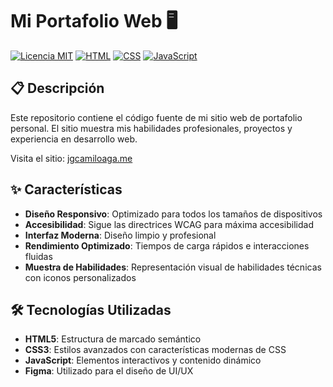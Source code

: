 # Mi Portafolio Web 🖥️

[![Licencia MIT](https://img.shields.io/badge/Licencia-MIT-green.svg)](https://choosealicense.com/licenses/mit/)
[![HTML](https://img.shields.io/badge/HTML-10.5%25-orange)](https://developer.mozilla.org/es/docs/Web/HTML)
[![CSS](https://img.shields.io/badge/CSS-54.7%25-blue)](https://developer.mozilla.org/es/docs/Web/CSS)
[![JavaScript](https://img.shields.io/badge/JavaScript-34.8%25-yellow)](https://developer.mozilla.org/es/docs/Web/JavaScript)

## 📋 Descripción

Este repositorio contiene el código fuente de mi sitio web de portafolio personal. El sitio muestra mis habilidades profesionales, proyectos y experiencia en desarrollo web.

Visita el sitio: [jgcamiloaga.me](https://jgcamiloaga.me)

## ✨ Características

- **Diseño Responsivo**: Optimizado para todos los tamaños de dispositivos
- **Accesibilidad**: Sigue las directrices WCAG para máxima accesibilidad
- **Interfaz Moderna**: Diseño limpio y profesional
- **Rendimiento Optimizado**: Tiempos de carga rápidos e interacciones fluidas
- **Muestra de Habilidades**: Representación visual de habilidades técnicas con iconos personalizados

## 🛠️ Tecnologías Utilizadas

- **HTML5**: Estructura de marcado semántico
- **CSS3**: Estilos avanzados con características modernas de CSS
- **JavaScript**: Elementos interactivos y contenido dinámico
- **Figma**: Utilizado para el diseño de UI/UX
